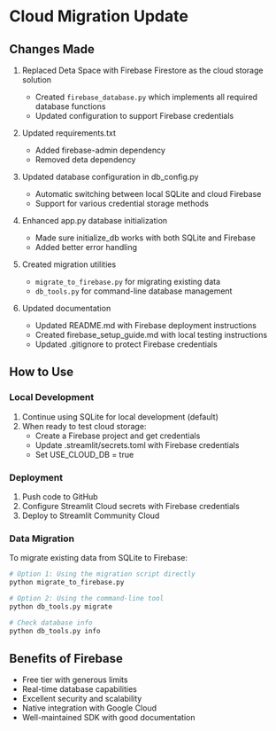 # Cloud Migration Update

## Changes Made

1. Replaced Deta Space with Firebase Firestore as the cloud storage solution
   - Created `firebase_database.py` which implements all required database functions
   - Updated configuration to support Firebase credentials

2. Updated requirements.txt
   - Added firebase-admin dependency
   - Removed deta dependency

3. Updated database configuration in db_config.py
   - Automatic switching between local SQLite and cloud Firebase
   - Support for various credential storage methods

4. Enhanced app.py database initialization
   - Made sure initialize_db works with both SQLite and Firebase
   - Added better error handling

5. Created migration utilities
   - `migrate_to_firebase.py` for migrating existing data
   - `db_tools.py` for command-line database management

6. Updated documentation
   - Updated README.md with Firebase deployment instructions
   - Created firebase_setup_guide.md with local testing instructions
   - Updated .gitignore to protect Firebase credentials

## How to Use

### Local Development

1. Continue using SQLite for local development (default)
2. When ready to test cloud storage:
   - Create a Firebase project and get credentials
   - Update .streamlit/secrets.toml with Firebase credentials
   - Set USE_CLOUD_DB = true

### Deployment

1. Push code to GitHub
2. Configure Streamlit Cloud secrets with Firebase credentials
3. Deploy to Streamlit Community Cloud

### Data Migration

To migrate existing data from SQLite to Firebase:

```bash
# Option 1: Using the migration script directly
python migrate_to_firebase.py

# Option 2: Using the command-line tool
python db_tools.py migrate

# Check database info
python db_tools.py info
```

## Benefits of Firebase

- Free tier with generous limits
- Real-time database capabilities
- Excellent security and scalability
- Native integration with Google Cloud
- Well-maintained SDK with good documentation
